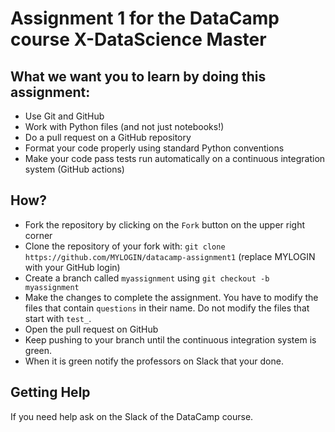 # Assignment 1 for the DataCamp course X-DataScience Master

## What we want you to learn by doing this assignment:

  - Use Git and GitHub
  - Work with Python files (and not just notebooks!)
  - Do a pull request on a GitHub repository
  - Format your code properly using standard Python conventions
  - Make your code pass tests run automatically on a continuous integration system (GitHub actions)

## How?

  - Fork the repository by clicking on the `Fork` button on the upper right corner
  - Clone the repository of your fork with: `git clone https://github.com/MYLOGIN/datacamp-assignment1` (replace MYLOGIN with your GitHub login)
  - Create a branch called `myassignment` using `git checkout -b myassignment`
  - Make the changes to complete the assignment. You have to modify the files that contain `questions` in their name. Do not modify the files that start with `test_`.
  - Open the pull request on GitHub
  - Keep pushing to your branch until the continuous integration system is green.
  - When it is green notify the professors on Slack that your done.

## Getting Help

If you need help ask on the Slack of the DataCamp course.

